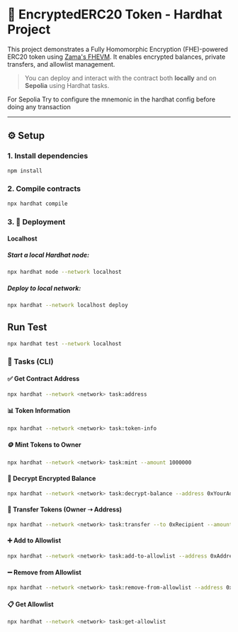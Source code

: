 # 🔐 EncryptedERC20 Token - Hardhat Project

This project demonstrates a Fully Homomorphic Encryption (FHE)-powered ERC20 token using [Zama's FHEVM](https://docs.zama.ai/fhevm/). It enables encrypted balances, private transfers, and allowlist management.

> You can deploy and interact with the contract both **locally** and on **Sepolia** using Hardhat tasks.

For Sepolia
Try to configure the mnemonic in the hardhat config before doing any transaction

---


## ⚙️ Setup

### 1. Install dependencies

```bash
npm install
``` 

### 2. Compile contracts
```bash
npx hardhat compile
```



### 3. 🚀 Deployment
#### Localhost
##### Start a local Hardhat node:

```bash
npx hardhat node --network localhost
```

##### Deploy to local network:
```bash
npx hardhat --network localhost deploy
```

## Run Test

```bash
npx hardhat test --network localhost
```

### 🧪 Tasks (CLI)

#### ✅ Get Contract Address
```bash
npx hardhat --network <network> task:address
```

#### 📊 Token Information
```bash
npx hardhat --network <network> task:token-info
```

#### 🪙 Mint Tokens to Owner
```bash
npx hardhat --network <network> task:mint --amount 1000000
```

#### 🔐 Decrypt Encrypted Balance
```bash
npx hardhat --network <network> task:decrypt-balance --address 0xYourAddress
```


#### 🔁 Transfer Tokens (Owner ➝ Address)
```bash
npx hardhat --network <network> task:transfer --to 0xRecipient --amount 100000
```

#### ➕ Add to Allowlist
```bash
npx hardhat --network <network> task:add-to-allowlist --address 0xAddress
```

#### ➖ Remove from Allowlist
```bash
npx hardhat --network <network> task:remove-from-allowlist --address 0xAddress
```
#### 📋 Get Allowlist
```bash
npx hardhat --network <network> task:get-allowlist
```